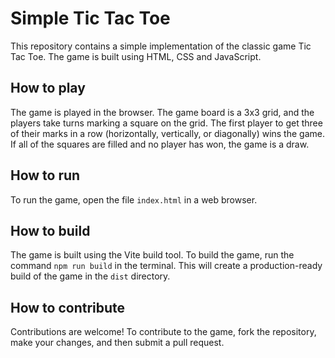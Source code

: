 # Simple Tic Tac Toe

This repository contains a simple implementation of the classic game Tic Tac Toe. The game is built using HTML, CSS and JavaScript.

## How to play

The game is played in the browser. The game board is a 3x3 grid, and the players take turns marking a square on the grid. The first player to get three of their marks in a row (horizontally, vertically, or diagonally) wins the game. If all of the squares are filled and no player has won, the game is a draw.

## How to run

To run the game, open the file `index.html` in a web browser.

## How to build

The game is built using the Vite build tool. To build the game, run the command `npm run build` in the terminal. This will create a production-ready build of the game in the `dist` directory.

## How to contribute

Contributions are welcome! To contribute to the game, fork the repository, make your changes, and then submit a pull request.
